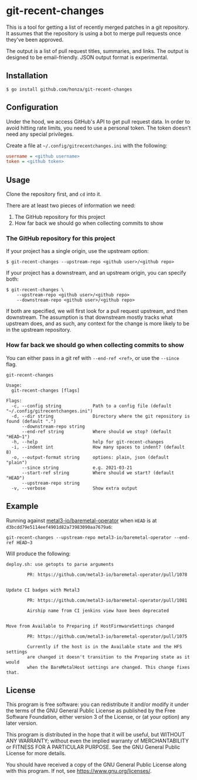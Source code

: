 git-recent-changes
==================

This is a tool for getting a list of recently merged patches in a git
repository.  It assumes that the repository is using a bot to merge pull
requests once they've been approved.

The output is a list of pull request titles, summaries, and links.  The output
is designed to be email-friendly.  JSON output format is experimental.

Installation
------------

```
$ go install github.com/honza/git-recent-changes
```

Configuration
-------------

Under the hood, we access GitHub's API to get pull request data.  In order to
avoid hitting rate limits, you need to use a personal token.  The token doesn't
need any special privileges.

Create a file at `~/.config/gitrecentchanges.ini` with the following:

``` ini
username = <github username>
token = <github token>
```

Usage
-----

Clone the repository first, and `cd` into it.

There are at least two pieces of information we need:

1.  The GitHub repository for this project
2.  How far back we should go when collecting commits to show

### The GitHub repository for this project

If your project has a single origin, use the upstream option:

```
$ git-recent-changes --upstream-repo <github user>/<github repo>
```

If your project has a downstream, and an upstream origin, you can specify both:

```
$ git-recent-changes \
    --upstream-repo <github user>/<github repo>
    --downstream-repo <github user>/<github repo>
```

If both are specified, we will first look for a pull request upstream, and then
downstream.  The assumption is that downstream mostly tracks what upstream does,
and as such, any context for the change is more likely to be in the upstream
repository.

### How far back we should go when collecting commits to show

You can either pass in a git ref with `--end-ref <ref>`, or use the `--since` flag.

```
git-recent-changes

Usage:
  git-recent-changes [flags]

Flags:
  -c, --config string            Path to a config file (default "~/.config/gitrecentchanges.ini")
  -d, --dir string               Directory where the git repository is found (default ".")
      --downstream-repo string
      --end-ref string           Where should we stop? (default "HEAD~1")
  -h, --help                     help for git-recent-changes
  -i, --indent int               How many spaces to indent? (default 8)
  -o, --output-format string     options: plain, json (default "plain")
      --since string             e.g. 2021-03-21
      --start-ref string         Where should we start? (default "HEAD")
      --upstream-repo string
  -v, --verbose                  Show extra output
```

Example
-------

Running against [metal3-io/baremetal-operator](https://github.com/metal3-io/baremetal-operator) when `HEAD` is at `d3bcdd79e5114eef4901d82a73983090aa7679a6`:

```
git-recent-changes --upstream-repo metal3-io/baremetal-operator --end-ref HEAD~3
```

Will produce the following:

```
deploy.sh: use getopts to parse arguments

        PR: https://github.com/metal3-io/baremetal-operator/pull/1078


Update CI badges with Metal3

        PR: https://github.com/metal3-io/baremetal-operator/pull/1081

        Airship name from CI jenkins view have been deprecated


Move from Available to Preparing if HostFirmwareSettings changed

        PR: https://github.com/metal3-io/baremetal-operator/pull/1075

        Currently if the host is in the Available state and the HFS settings
        are changed it doesn't transition to the Preparing state as it would
        when the BareMetalHost settings are changed. This change fixes that.
```

License
-------

This program is free software: you can redistribute it and/or modify
it under the terms of the GNU General Public License as published by
the Free Software Foundation, either version 3 of the License, or
(at your option) any later version.

This program is distributed in the hope that it will be useful,
but WITHOUT ANY WARRANTY; without even the implied warranty of
MERCHANTABILITY or FITNESS FOR A PARTICULAR PURPOSE.  See the
GNU General Public License for more details.

You should have received a copy of the GNU General Public License
along with this program.  If not, see <https://www.gnu.org/licenses/>.
